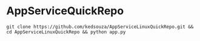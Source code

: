 # AppServiceQuickRepo

`git clone https://github.com/kedsouza/AppServiceLinuxQuickRepo.git && cd AppServiceLinuxQuickRepo && python app.py`

